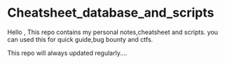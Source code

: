 # Cheatsheet_database_and_scripts

Hello , This repo contains my personal notes,cheatsheet and scripts. you can used this for quick guide,bug bounty and ctfs. 

This repo will always updated regularly....